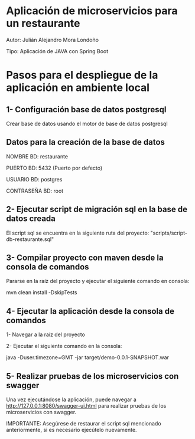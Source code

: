 # Aplicación de microservicios para un restaurante
Autor: Julián Alejandro Mora Londoño

Tipo: Aplicación de JAVA con Spring Boot 

# Pasos para el despliegue de la aplicación en ambiente local

## 1- Configuración base de datos postgresql
Crear base de datos usando el motor de base de datos postgresql

## Datos para la creación de la base de datos
NOMBRE BD: restaurante

PUERTO BD: 5432 (Puerto por defecto)

USUARIO BD: postgres

CONTRASEÑA BD: root

## 2- Ejecutar script de migración sql en la base de datos creada
El script sql se encuentra en la siguiente ruta del proyecto: "scripts/script-db-restaurante.sql"

## 3- Compilar proyecto con maven desde la consola de comandos
Pararse en la raíz del proyecto y ejecutar el siguiente comando en consola:

mvn clean install -DskipTests

## 4- Ejecutar la aplicación desde la consola de comandos
1- Navegar a la raíz del proyecto

2- Ejecutar el siguiente comando en la consola:

java -Duser.timezone=GMT -jar target/demo-0.0.1-SNAPSHOT.war

## 5- Realizar pruebas de los microservicios con swagger
Una vez ejecutándose la aplicación, puede navegar a
http://127.0.0.1:8080/swagger-ui.html para realizar pruebas de los microservicios con swagger.

IMPORTANTE: Asegúrese de restaurar el script sql mencionado anteriormente, si es necesario ejecútelo nuevamente.






